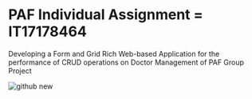 # PAF Individual Assignment = IT17178464


Developing a Form and Grid Rich Web-based Application for the performance of CRUD operations on Doctor Management of PAF Group Project



![github new](https://user-images.githubusercontent.com/61614265/81166764-ad6ff380-8fb1-11ea-9658-7ade0ecd21df.PNG)

